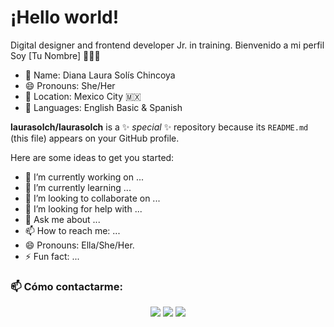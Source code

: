 # ¡Hello world!
Digital designer and frontend developer Jr. in training.
Bienvenido a mi perfil Soy [Tu Nombre] 👩‍💻✨

- 👤 Name: Diana Laura Solís Chincoya
- 😄 Pronouns: She/Her
- 📍 Location: Mexico City 🇲🇽
- 📣 Languages: English Basic & Spanish



**laurasolch/laurasolch** is a ✨ _special_ ✨ repository because its `README.md` (this file) appears on your GitHub profile.

Here are some ideas to get you started:

- 🔭 I’m currently working on ...
- 🌱 I’m currently learning ...
- 👯 I’m looking to collaborate on ...
- 🤔 I’m looking for help with ...
- 💬 Ask me about ...
- 📫 How to reach me: ...
- 😄 Pronouns: Ella/She/Her.
- ⚡ Fun fact: ...
### 📫 Cómo contactarme: 
<div align="center">
  <a href="https://www.instagram.com/nana__lml/" target="_blank"><img src="https://img.shields.io/badge/-Instagram-%23E4405F?style=for-the-badge&logo=instagram&logoColor=white" target="_blank"></a>
  <a href="https://www.linkedin.com/in/laura-solis-chincoya/" target="_blank"><img src="https://img.shields.io/badge/-LinkedIn-%230077B5?style=for-the-badge&logo=linkedin&logoColor=white" target="_blank"></a> 
  <a href="mailto:laura.solis.chincoya@gmail.com"><img src="https://img.shields.io/badge/-Gmail-%23333?style=for-the-badge&logo=gmail&logoColor=white&color=red" target="_blank"></a>
</div>
